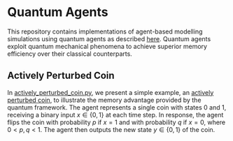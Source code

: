 # Quantum Agents

This repository contains implementations of agent-based modelling simulations using quantum agents as described [here](https://arxiv.org/abs/2108.10876).  Quantum agents exploit quantum mechanical phenomena to achieve superior memory efficiency over their classical counterparts.

## Actively Perturbed Coin

In [actively_perturbed_coin.py](./actively_perturbed_coin.py), we present a simple example, an [actively perturbed coin](https://www.nature.com/articles/s41534-016-0001-3), to illustrate the memory advantage provided by the quantum framework. The agent represents a single coin with states 0 and 1, receiving a binary input $x\in \{ 0,1 \}$ at each time step. In response, the agent flips the coin with probability $p$ if $x=1$ and with probability $q$ if $x=0$, where $0<p,q<1$. The agent then outputs the new state $y\in \{ 0,1 \}$ of the coin.
